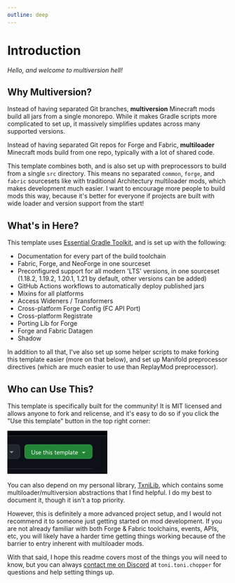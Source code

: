 ```yaml
---
outline: deep
---
```


# Introduction 

*Hello, and welcome to multiversion hell!*

## Why Multiversion?

Instead of having separated Git branches, **multiversion** Minecraft mods build all jars from a single monorepo.
While it makes Gradle scripts more complicated to set up, it massively simplifies updates across many supported versions.

Instead of having separated Git repos for Forge and Fabric, **multiloader** Minecraft mods build from one repo,
typically with a lot of shared code.

This template combines both, and is also set up with preprocessors to build from a single `src` directory.
This means no separated `common`, `forge`, and `fabric` sourcesets like with traditional Architectury
multiloader mods, which makes development much easier. I want to encourage more people to build mods this way,
because it's better for everyone if projects are built with wide loader and version support from the start!

## What's in Here?

This template uses [Essential Gradle Toolkit](https://github.com/EssentialGG/essential-gradle-toolkit),
and is set up with the following:

- Documentation for every part of the build toolchain
- Fabric, Forge, and NeoForge in one sourceset
- Preconfigured support for all modern 'LTS' versions, in one sourceset (1.18.2, 1.19.2, 1.20.1, 1.21 by default, other versions can be added)
- GitHub Actions workflows to automatically deploy published jars
- Mixins for all platforms
- Access Wideners / Transformers
- Cross-platform Forge Config (FC API Port)
- Cross-platform Registrate
- Porting Lib for Forge
- Forge and Fabric Datagen
- Shadow

In addition to all that, I've also set up some helper scripts to make forking this template easier (more on that below),
and set up Manifold preprocessor directives (which are much easier to use than ReplayMod preprocessor).

## Who can Use This?

This template is specifically built for the community! It is MIT licensed and allows anyone to fork and relicense,
and it's easy to do so if you click the "Use this template" button in the top right corner:

![img.png](assets/usethistemplate.png)

You can also depend on my personal library, [TxniLib](/lib/), which contains some multiloader/multiversion
abstractions that I find helpful. I do my best to document it, though it isn't a top priority.

However, this is definitely a more advanced project setup, and I would not recommend it to someone just getting started
on mod development. If you are not already familiar with both Forge & Fabric toolchains, events, APIs, etc, you will
likely have a harder time getting things working because of the barrier to entry inherent with multiloader mods.

With that said, I hope this readme covers most of the things you will need to know, but you can always [contact me on Discord](https://discord.gg/kS7auUeYmc)
at `toni.toni.chopper` for questions and help setting things up.